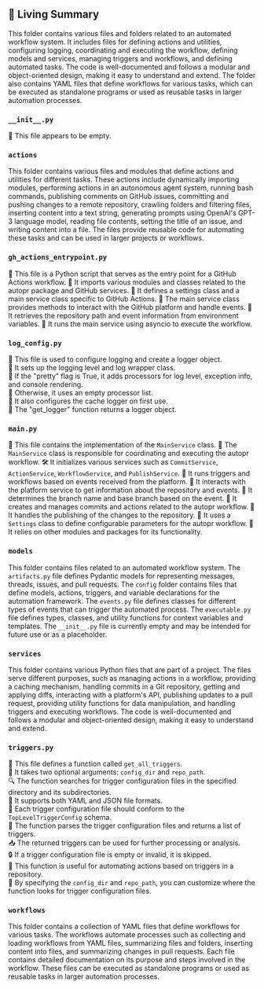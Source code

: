 

<!-- Living README Summary -->
## 🌳 Living Summary

This folder contains various files and folders related to an automated workflow system. It includes files for defining actions and utilities, configuring logging, coordinating and executing the workflow, defining models and services, managing triggers and workflows, and defining automated tasks. The code is well-documented and follows a modular and object-oriented design, making it easy to understand and extend. The folder also contains YAML files that define workflows for various tasks, which can be executed as standalone programs or used as reusable tasks in larger automation processes.


### `__init__.py`

📄 This file appears to be empty.


### `actions`

This folder contains various files and modules that define actions and utilities for different tasks. These actions include dynamically importing modules, performing actions in an autonomous agent system, running bash commands, publishing comments on GitHub issues, committing and pushing changes to a remote repository, crawling folders and filtering files, inserting content into a text string, generating prompts using OpenAI's GPT-3 language model, reading file contents, setting the title of an issue, and writing content into a file. The files provide reusable code for automating these tasks and can be used in larger projects or workflows.


### `gh_actions_entrypoint.py`

📝 This file is a Python script that serves as the entry point for a GitHub Actions workflow. 
🔧 It imports various modules and classes related to the autopr package and GitHub services. 
🔑 It defines a settings class and a main service class specific to GitHub Actions. 
💼 The main service class provides methods to interact with the GitHub platform and handle events. 
📂 It retrieves the repository path and event information from environment variables. 
🚀 It runs the main service using asyncio to execute the workflow.


### `log_config.py`

📝 This file is used to configure logging and create a logger object.  
🔧 It sets up the logging level and log wrapper class.  
🎨 If the "pretty" flag is True, it adds processors for log level, exception info, and console rendering.  
📂 Otherwise, it uses an empty processor list.  
🔧 It also configures the cache logger on first use.  
🔧 The "get_logger" function returns a logger object.


### `main.py`

📄 This file contains the implementation of the `MainService` class.
🔧 The `MainService` class is responsible for coordinating and executing the autopr workflow.
🛠️ It initializes various services such as `CommitService`, `ActionService`, `WorkflowService`, and `PublishService`.
🔄 It runs triggers and workflows based on events received from the platform.
🔗 It interacts with the platform service to get information about the repository and events.
🔀 It determines the branch name and base branch based on the event.
🔧 It creates and manages commits and actions related to the autopr workflow.
🔧 It handles the publishing of the changes to the repository.
📝 It uses a `Settings` class to define configurable parameters for the autopr workflow.
🧩 It relies on other modules and packages for its functionality.


### `models`

This folder contains files related to an automated workflow system. The `artifacts.py` file defines Pydantic models for representing messages, threads, issues, and pull requests. The `config` folder contains files that define models, actions, triggers, and variable declarations for the automation framework. The `events.py` file defines classes for different types of events that can trigger the automated process. The `executable.py` file defines types, classes, and utility functions for context variables and templates. The `__init__.py` file is currently empty and may be intended for future use or as a placeholder.


### `services`

This folder contains various Python files that are part of a project. The files serve different purposes, such as managing actions in a workflow, providing a caching mechanism, handling commits in a Git repository, getting and applying diffs, interacting with a platform's API, publishing updates to a pull request, providing utility functions for data manipulation, and handling triggers and executing workflows. The code is well-documented and follows a modular and object-oriented design, making it easy to understand and extend.


### `triggers.py`

📄 This file defines a function called `get_all_triggers`.    
📂 It takes two optional arguments: `config_dir` and `repo_path`.    
🔍 The function searches for trigger configuration files in the specified directory and its subdirectories.    
🔧 It supports both YAML and JSON file formats.    
📝 Each trigger configuration file should conform to the `TopLevelTriggerConfig` schema.    
🔀 The function parses the trigger configuration files and returns a list of triggers.    
📥 The returned triggers can be used for further processing or analysis.    
🔒 If a trigger configuration file is empty or invalid, it is skipped.    
🚀 This function is useful for automating actions based on triggers in a repository.    
📂 By specifying the `config_dir` and `repo_path`, you can customize where the function looks for trigger configuration files.


### `workflows`

This folder contains a collection of YAML files that define workflows for various tasks. The workflows automate processes such as collecting and loading workflows from YAML files, summarizing files and folders, inserting content into files, and summarizing changes in pull requests. Each file contains detailed documentation on its purpose and steps involved in the workflow. These files can be executed as standalone programs or used as reusable tasks in larger automation processes.

<!-- Living README Summary -->